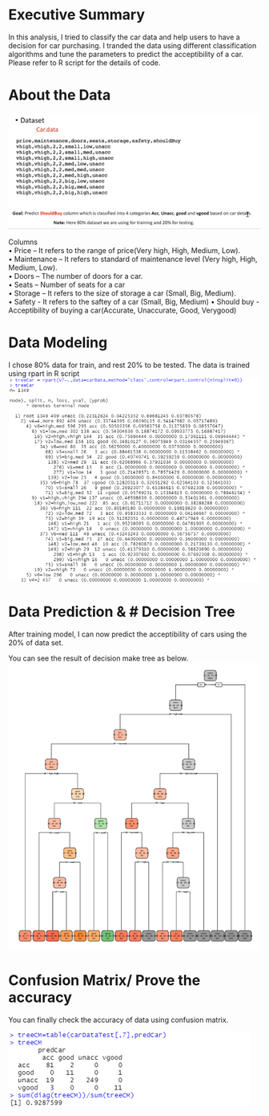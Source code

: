 
# Executive Summary
In this analysis, I tried to classify the car data and help users to have a decision for car purchasing. I tranded the data using different classification algorithms and tune the parameters to predict the acceptibility of a car. Please refer to R script for the details of code.

# About the Data
![Test Image 1](images/dataset.png)

Columns<br />
•	Price – It refers to the range of price(Very high, High, Medium, Low).<br />
•	Maintenance – It refers to standard of maintenance level (Very high, High, Medium, Low).<br />
•	Doors – The number of doors for a car.<br />
•	Seats – Number of seats for a car<br />
•	Storage – It refers to the size of storage a car (Small, Big, Medium).<br />
•	Safety - It refers to the saftey of a car (Small, Big, Medium)
•	Should buy - Acceptibility of buying a car(Accurate, Unaccurate, Good, Verygood)

# Data Modeling
I chose 80% data for train, and rest 20% to be tested.
The data is trained using rpart in R script
![Test Image 1](images/rpart.PNG)

# Data Prediction & # Decision Tree
After training model, I can now predict the acceptibility of cars using the 20% of data set.

You can see the result of decision make tree as below.
![Test Image 1](images/decisiontree.PNG)

# Confusion Matrix/ Prove the accuracy
You can finally check the accuracy of data using confusion matrix.<br />

![Test Image 1](images/acuracy.PNG)
